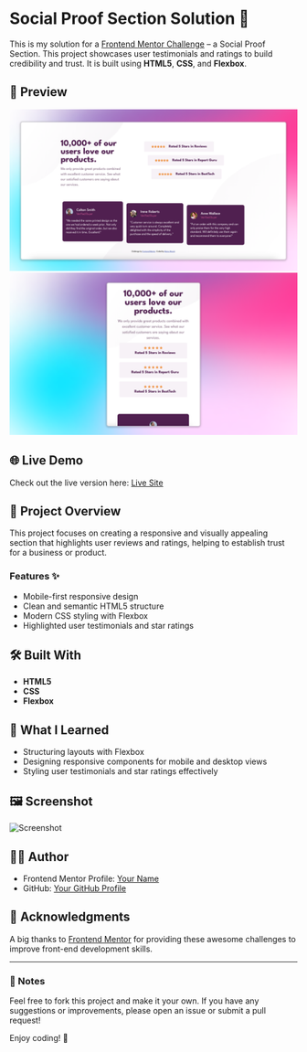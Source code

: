 # Social Proof Section Solution 🌟

This is my solution for a [Frontend Mentor Challenge](https://www.frontendmentor.io) – a Social Proof Section. This project showcases user testimonials and ratings to build credibility and trust. It is built using **HTML5**, **CSS**, and **Flexbox**.

## 📸 Preview

![Desktop Preview](./Desktop.png)
![Mobile Preview](./Mobile.png)

## 🌐 Live Demo

Check out the live version here: [Live Site](#)

## 📂 Project Overview

This project focuses on creating a responsive and visually appealing section that highlights user reviews and ratings, helping to establish trust for a business or product.

### Features ✨

- Mobile-first responsive design
- Clean and semantic HTML5 structure
- Modern CSS styling with Flexbox
- Highlighted user testimonials and star ratings

## 🛠️ Built With

- **HTML5**
- **CSS**
- **Flexbox**

## 📖 What I Learned

- Structuring layouts with Flexbox
- Designing responsive components for mobile and desktop views
- Styling user testimonials and star ratings effectively

## 🖼️ Screenshot

![Screenshot](./screenshot.png)

## 🧑‍💻 Author

- Frontend Mentor Profile: [Your Name](https://www.frontendmentor.io/profile/yourusername)
- GitHub: [Your GitHub Profile](https://github.com/yourusername)

## 🙌 Acknowledgments

A big thanks to [Frontend Mentor](https://www.frontendmentor.io) for providing these awesome challenges to improve front-end development skills.

---

### 📝 Notes

Feel free to fork this project and make it your own. If you have any suggestions or improvements, please open an issue or submit a pull request!

Enjoy coding! 🎉
